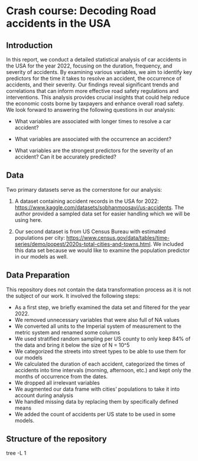 # Crash course: Decoding Road accidents in the USA

## Introduction
In this report, we conduct a detailed statistical analysis of car accidents in the USA for the year 2022, focusing on the duration, frequency, and severity of accidents. 
By examining various variables, we aim to identify key predictors for the time it takes to resolve an accident, the occurrence of accidents, and their severity. 
Our findings reveal significant trends and correlations that can inform more effective road safety regulations and interventions. 
This analysis provides crucial insights that could help reduce the economic costs borne by taxpayers and enhance overall road safety.
We look forward to answering the following questions in our analysis:

- What variables are associated with longer times to resolve a car accident?

- What variables are associated with the occurrence an accident?

- What variables are the strongest predictors for the severity of an accident? Can it be accurately predicted?

## Data

Two primary datasets serve as the cornerstone for our analysis:

1. A dataset containing accident records in the USA for 2022: https://www.kaggle.com/datasets/sobhanmoosavi/us-accidents.
The author provided a sampled data set for easier handling which we will be using here.

2. Our second dataset is from US Census Bureau with estimated populations per city: https://www.census.gov/data/tables/time-series/demo/popest/2020s-total-cities-and-towns.html. We included this data set because we would like to examine the population predictor in our models as well.

## Data Preparation

This repository does not contain the data transformation process as it is not the subject of our work.
It involved the following steps: 
- As a first step, we briefly examined the data set and filtered for the year 2022.
- We removed unnecessary variables that were also full of NA values
- We converted all units to the Imperial system of measurement to the metric system and renamed some columns
- We used stratified random sampling per US county to only keep 84% of the data and bring it below the size of N = 10^5
- We categorized the streets into street types to be able to use them for our models
- We calculated the duration of each accident, categorized the times of accidents into time intervals (morning, afternoon, etc.) and kept only the months of occurrence from the dates.
- We dropped all irrelevant variables
- We augmented our data frame with cities’ populations to take it into account during analysis
- We handled missing data by replacing them by specifically defined means
- We added the count of accidents per US state to be used in some models.

## Structure of the repository 
tree -L 1
